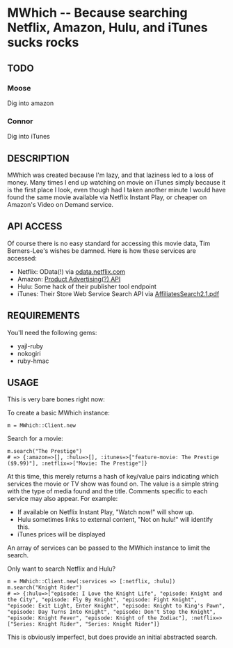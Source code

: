 MWhich -- Because searching Netflix, Amazon, Hulu, and iTunes sucks rocks
==========

## TODO

### Moose

Dig into amazon

### Connor

Dig into iTunes


## DESCRIPTION

MWhich was created because I'm lazy, and that laziness led to a loss of money.
Many times I end up watching on movie on iTunes simply because it is the first
place I look, even though had I taken another minute I would have found the
same movie available via Netflix Instant Play, or cheaper on Amazon's Video on
Demand service.

## API ACCESS

Of course there is no easy standard for accessing this movie data, Tim
Berners-Lee's wishes be damned. Here is how these services are accessed:

  * Netflix: OData(!) via [odata.netflix.com](http://odata.netflix.com)
  * Amazon: [Product Advertising(?) API](http://docs.amazonwebservices.com/AWSECommerceService/latest/DG/)
  * Hulu: Some hack of their publisher tool endpoint
  * iTunes: Their Store Web Service Search API via [AffiliatesSearch2.1.pdf](http://www.apple.com/itunesaffiliates/API/AffiliatesSearch2.1.pdf)

## REQUIREMENTS

You'll need the following gems:

  * yajl-ruby
  * nokogiri
  * ruby-hmac

## USAGE

This is very bare bones right now:

To create a basic MWhich instance:

    m = MWhich::Client.new

Search for a movie:

    m.search("The Prestige")
    # => {:amazon=>[], :hulu=>[], :itunes=>["feature-movie: The Prestige ($9.99)"], :netflix=>["Movie: The Prestige"]}

At this time, this merely returns a hash of key/value pairs indicating which
services the movie or TV show was found on. The value is a simple string with
the type of media found and the title. Comments specific to each service
may also appear. For example:

  * If available on Netflix Instant Play, "Watch now!" will show up.
  * Hulu sometimes links to external content, "Not on hulu!" will identify this.
  * iTunes prices will be displayed

An array of services can be passed to the MWhich instance to limit the search.

Only want to search Netflix and Hulu?

    m = MWhich::Client.new(:services => [:netflix, :hulu])
    m.search("Knight Rider")
    # => {:hulu=>["episode: I Love the Knight Life", "episode: Knight and the City", "episode: Fly By Knight", "episode: Fight Knight", "episode: Exit Light, Enter Knight", "episode: Knight to King's Pawn", "episode: Day Turns Into Knight", "episode: Don't Stop the Knight", "episode: Knight Fever", "episode: Knight of the Zodiac"], :netflix=>["Series: Knight Rider", "Series: Knight Rider"]}

This is obviously imperfect, but does provide an initial abstracted search.
